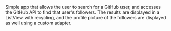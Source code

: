 Simple app that allows the user to search for a GitHub user, and accesses the GitHub API to find that user's followers. The results are displayed in a ListView with recycling, and the profile picture of the followers are displayed as well using a custom adapter.
